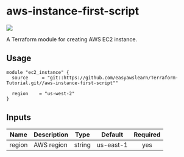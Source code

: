 # aws-instance-first-script

![](https://github.com/easyawslearn/Terraform-Tutorial/workflows/terraform-tutorials-ci/badge.svg)

A Terraform module for creating AWS EC2 instance.

## Usage

```hcl
module "ec2_instance" {
  source     = "git::https://github.com/easyawslearn/Terraform-Tutorial.git//aws-instance-first-script""

  region    = "us-west-2"
}
```

## Inputs

| Name | Description | Type | Default | Required |
|------|-------------|:----:|:-----:|:-----:|
| region | AWS region | string | us-east-1 | yes |
